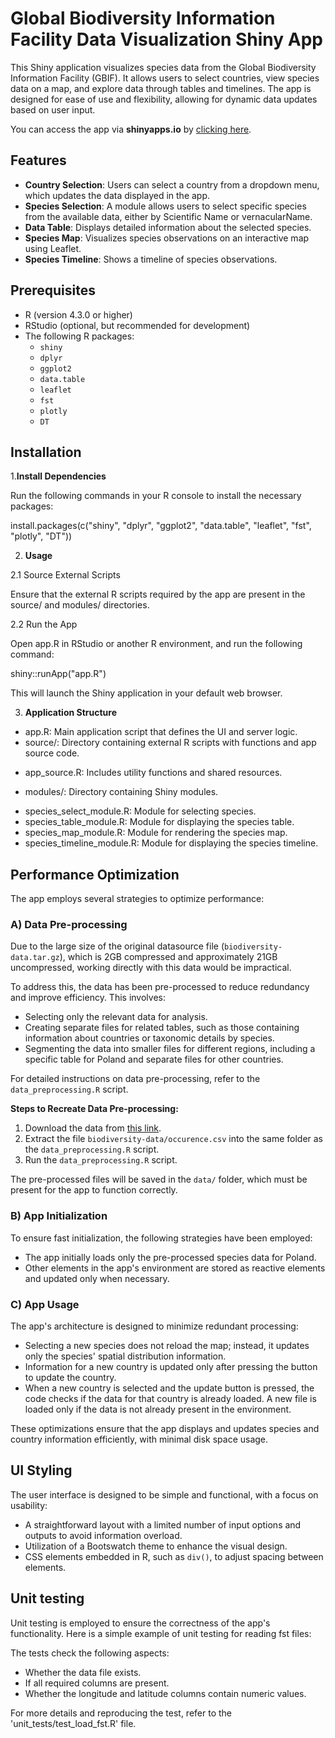 # Global Biodiversity Information Facility Data Visualization Shiny App

This Shiny application visualizes species data from the Global Biodiversity Information Facility (GBIF). It allows users to select countries, view species data on a map, and explore data through tables and timelines. The app is designed for ease of use and flexibility, allowing for dynamic data updates based on user input.

You can access the app via **shinyapps.io** by [clicking here](https://meborges.shinyapps.io/app_final/).

## Features

- **Country Selection**: Users can select a country from a dropdown menu, which updates the data displayed in the app.
- **Species Selection**: A module allows users to select specific species from the available data, either by Scientific Name or vernacularName.
- **Data Table**: Displays detailed information about the selected species.
- **Species Map**: Visualizes species observations on an interactive map using Leaflet.
- **Species Timeline**: Shows a timeline of species observations.

## Prerequisites

- R (version 4.3.0 or higher)
- RStudio (optional, but recommended for development)
- The following R packages:
  - `shiny`
  - `dplyr`
  - `ggplot2`
  - `data.table`
  - `leaflet`
  - `fst`
  - `plotly`
  - `DT`

## Installation

1.**Install Dependencies**

Run the following commands in your R console to install the necessary packages:

install.packages(c("shiny", "dplyr", "ggplot2", "data.table", "leaflet", "fst", "plotly", "DT"))

2. **Usage**

2.1 Source External Scripts

Ensure that the external R scripts required by the app are present in the source/ and modules/ directories.

2.2 Run the App

Open app.R in RStudio or another R environment, and run the following command:

shiny::runApp("app.R")

This will launch the Shiny application in your default web browser.

3. **Application Structure**

* app.R: Main application script that defines the UI and server logic.
* source/: Directory containing external R scripts with functions and app source code.
- app_source.R: Includes utility functions and shared resources.
* modules/: Directory containing Shiny modules.
- species_select_module.R: Module for selecting species.
- species_table_module.R: Module for displaying the species table.
- species_map_module.R: Module for rendering the species map.
- species_timeline_module.R: Module for displaying the species timeline.

## Performance Optimization

The app employs several strategies to optimize performance:

### **A) Data Pre-processing**

Due to the large size of the original datasource file (`biodiversity-data.tar.gz`), which is 2GB compressed and approximately 21GB uncompressed, working directly with this data would be impractical. 

To address this, the data has been pre-processed to reduce redundancy and improve efficiency. This involves:

- Selecting only the relevant data for analysis.
- Creating separate files for related tables, such as those containing information about countries or taxonomic details by species.
- Segmenting the data into smaller files for different regions, including a specific table for Poland and separate files for other countries.

For detailed instructions on data pre-processing, refer to the `data_preprocessing.R` script.

**Steps to Recreate Data Pre-processing:**

1. Download the data from [this link](https://drive.google.com/file/d/1l1ymMg-K_xLriFv1b8MgddH851d6n2sU/view?usp=sharing).
2. Extract the file `biodiversity-data/occurence.csv` into the same folder as the `data_preprocessing.R` script.
3. Run the `data_preprocessing.R` script.

The pre-processed files will be saved in the `data/` folder, which must be present for the app to function correctly.

### **B) App Initialization**

To ensure fast initialization, the following strategies have been employed:

- The app initially loads only the pre-processed species data for Poland.
- Other elements in the app's environment are stored as reactive elements and updated only when necessary.

### **C) App Usage**

The app's architecture is designed to minimize redundant processing:

- Selecting a new species does not reload the map; instead, it updates only the species' spatial distribution information.
- Information for a new country is updated only after pressing the button to update the country.
- When a new country is selected and the update button is pressed, the code checks if the data for that country is already loaded. A new file is loaded only if the data is not already present in the environment.

These optimizations ensure that the app displays and updates species and country information efficiently, with minimal disk space usage.

## **UI Styling**

The user interface is designed to be simple and functional, with a focus on usability:

- A straightforward layout with a limited number of input options and outputs to avoid information overload.
- Utilization of a Bootswatch theme to enhance the visual design.
- CSS elements embedded in R, such as `div()`, to adjust spacing between elements.

## **Unit testing**

Unit testing is employed to ensure the correctness of the app's functionality. Here is a simple example of unit testing for reading fst files:

The tests check the following aspects:

- Whether the data file exists.
- If all required columns are present.
- Whether the longitude and latitude columns contain numeric values.

For more details and reproducing the test, refer to the 'unit_tests/test_load_fst.R' file.
